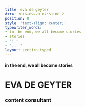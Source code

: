 ```yaml
---
title: eva de geyter
date: 2016-09-20 07:53:00 Z
position: 0
style: 'text-align: center;'
typewriter_words:
- in the end, we all become stories
- stories
- "! "
- "... "
layout: section.typed
---
```




#### <span id="typed">in the end, we all become stories</span>

# EVA DE GEYTER

### content consultant